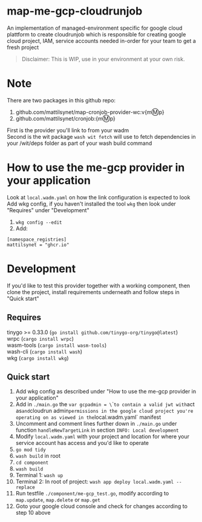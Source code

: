 # map-me-gcp-cloudrunjob
An implementation of managed-environment specific for google cloud plattform to create cloudrunjob which is responsible for creating google cloud project, IAM, service accounts needed in-order for your team to get a fresh project  
> Disclaimer: This is WIP, use in your environment at your own risk.

# Note
There are two packages in this github repo:  

1. github.com/mattilsynet/map-cronjob-provider-wc:v{m:m:p}  
2. github.com/mattilsynet/cronjob:{m:m:p}  

First is the provider you'll link to from your wadm  
Second is the wit package `wash wit fetch` will use to fetch dependencies in your /wit/deps folder as part of your wash build command  

# How to use the me-gcp provider in your application
Look at `local.wadm.yaml` on how the link configuration is expected to look  
Add wkg config, if you haven't installed the tool `wkg` then look under "Requires" under "Development"   
1. `wkg config --edit`  
2. Add:  
```
[namespace_registries]
mattilsynet = "ghcr.io"
```
# Development
If you'd like to test this provider together with a working component, then clone the project, install requirements underneath and follow steps in "Quick start"

## Requires
tinygo >= 0.33.0 (`go install github.com/tinygo-org/tinygo@latest`)  
wrpc (`cargo install wrpc`)  
wasm-tools (`cargo install wasm-tools`)  
wash-cli (`cargo install wash`)   
wkg (`cargo install wkg`)

## Quick start
1. Add wkg config as described under "How to use the me-gcp provider in your application"  
2. Add in `./main.go` the `var gcpadmin = \`\`` to contain a valid jwt with `act as` and `cloudrun admin` permissions in the google cloud project you're operating on as viewed in the `local.wadm.yaml` manifest   
3. Uncomment and comment lines further down in `./main.go` under function `handleNewTargetLink` in section `INFO: Local development`  
4. Modify `local.wadm.yaml` with your project and location for where your service account has access and you'd like to operate  
5. `go mod tidy`  
6. `wash build` in root  
7. `cd component`  
8. `wash build`    
9. Terminal 1: `wash up`   
10. Terminal 2: In root of project: `wash app deploy local.wadm.yaml --replace`  
11. Run testfile `./component/me-gcp_test.go`, modify according to `map.update`, `map.delete` or `map.get`  
12. Goto your google cloud console and check for changes according to step 10 above  
